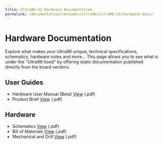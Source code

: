 ```yaml
---
title: Ultra96-V2 Hardware Documentation
permalink: /documentation/consumer/ultra96/ultra96-v2/hardware-docs/
---
```


# Hardware Documentation

Explore what makes your Ultra96 unique, technical specifications, schematics, hardware notes and more... This page allows you to see what is under the "Ultra96 hood" by offering static documentation published directly from the board vendors.

## User Guides

- Hardware User Manual (Beta) [View](http://www.zedboard.org/sites/default/files/documentations/Ultra96-V2-HW-User-Guide-rev-1-0-V1_0_Preliminary_0.pdf) (.pdf)
- Product Brief [View](http://zedboard.org/sites/default/files/product_briefs/5354-pb-ultra96-v3b.pdf) (.pdf)

## Hardware

- Schematics [View](/documentation/consumer/ultra96/ultra96-v2/hardware-docs/files/ultra96-v2-schematics.PDF) (.pdf)
- Bill of Materials [View](/documentation/consumer/ultra96/ultra96-v2/hardware-docs/files/ultra96-v2-bom.pdf) (.pdf)
- Mechanical and Drill [View](/documentation/consumer/ultra96/ultra96-v2/hardware-docs/files/ultra96-v2-mechanical.PDF) (.pdf)
